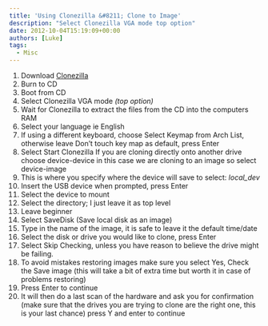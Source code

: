 ```yaml
---
title: 'Using Clonezilla &#8211; Clone to Image'
description: "Select Clonezilla VGA mode top option"
date: 2012-10-04T15:19:09+00:00
authors: [Luke]
tags:
  - Misc
---
```

  1. Download <a title="Clonezilla" href="http://clonezilla.org/downloads.php" target="_blank">Clonezilla</a>
  2. Burn to CD
  3. Boot from CD
  4. Select Clonezilla VGA mode _(top option)_
  5. Wait for Clonezilla to extract the files from the CD into the computers RAM
  6. Select your language ie English
  7. If using a different keyboard, choose Select Keymap from Arch List, otherwise leave Don&#8217;t touch key map as default, press Enter
  8. Select Start Clonezilla If you are cloning directly onto another drive choose device-device in this case we are cloning to an image so select device-image
  9. This is where you specify where the device will save to select: _local_dev_
 10. Insert the USB device when prompted, press Enter
 11. Select the device to mount
 12. Select the directory; I just leave it as top level
 13. Leave beginner
 14. Select SaveDisk (Save local disk as an image)
 15. Type in the name of the image, it is safe to leave it the default time/date
 16. Select the disk or drive you would like to clone, press Enter
 17. Select Skip Checking, unless you have reason to believe the drive might be failing.
 18. To avoid mistakes restoring images make sure you select Yes, Check the Save image (this will take a bit of extra time but worth it in case of problems restoring)
 19. Press Enter to continue
 20. It will then do a last scan of the hardware and ask you for confirmation (make sure that the drives you are trying to clone are the right one, this is your last chance) press Y and enter to continue

&nbsp;